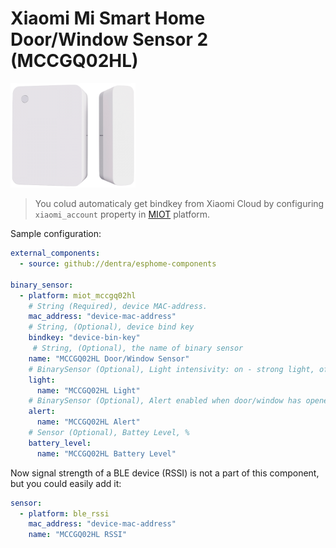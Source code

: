 # Xiaomi Mi Smart Home Door/Window Sensor 2 (MCCGQ02HL)

<img src="miot_mccgq02hl.png" alt="MCCGQ02HL" width="200"/>

> You colud automaticaly get bindkey from Xiaomi Cloud by configuring `xiaomi_account` property in [MIOT](../miot/) platform.

Sample configuration:
```yaml
external_components:
  - source: github://dentra/esphome-components

binary_sensor:
  - platform: miot_mccgq02hl
    # String (Required), device MAC-address.
    mac_address: "device-mac-address"
    # String, (Optional), device bind key
    bindkey: "device-bin-key"
     # String, (Optional), the name of binary sensor
    name: "MCCGQ02HL Door/Window Sensor"
    # BinarySensor (Optional), Light intensivity: on - strong light, off - weak light
    light:
      name: "MCCGQ02HL Light"
    # BinarySensor (Optional), Alert enabled when door/window has opened a long (device configured) time
    alert:
      name: "MCCGQ02HL Alert"
    # Sensor (Optional), Battey Level, %
    battery_level:
      name: "MCCGQ02HL Battery Level"
```

Now signal strength of a BLE device (RSSI) is not a part of this component, but you could easily add it:
```yaml
sensor:
  - platform: ble_rssi
    mac_address: "device-mac-address"
    name: "MCCGQ02HL RSSI"
```
